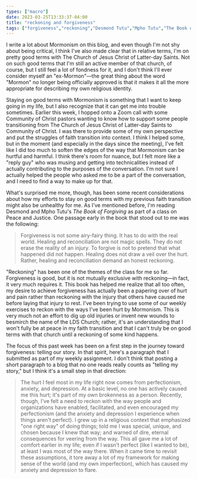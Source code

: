 ```yaml
---
types: ["macro"]
date: 2023-03-25T13:33:37-04:00
title: "reckoning and forgiveness"
tags: ["forgiveness","reckoning","Desmond Tutu","Mpho Tutu","The Book of Forgiving","The Church of Jesus Christ of Latter-day Saints","Mormonism","Graceland CIMM","Community of Christ Seminary","anxiety","depression","perfectionism"]
---
```

I write a lot about Mormonism on this blog, and even though I'm not shy about being critical, I think I've also made clear that in relative terms, I'm on pretty good terms with The Church of Jesus Christ of Latter-day Saints. Not on such good terms that I'm still an active member of that church, of course, but I still feel a lot of fondness for it, and I don't think I'll ever consider myself an "ex-Mormon"—the great thing about the word "Mormon" no longer being officially approved is that it makes it all the more appropriate for describing my own religious identity.

Staying on good terms with Mormonism is something that I want to keep going in my life, but I also recognize that it can get me into trouble sometimes. Earlier this week, I hopped onto a Zoom call with some Community of Christ pastors wanting to know how to support some people transitioning from The Church of Jesus Christ of Latter-day Saints to Community of Christ. I was there to provide some of my own perspective and put the struggles of faith transition into context. I think I helped some, but in the moment (and especially in the days since the meeting), I've felt like I did too much to soften the edges of the way that Mormonism can be hurtful and harmful. I think there's room for nuance, but I felt more like a "reply guy" who was musing and getting into technicalities instead of actually contributing to the purposes of the conversation. I'm not sure I actually helped the people who asked me to be a part of the conversation, and I need to find a way to make up for that.

What's surprised me more, though, has been some recent considerations about how my efforts to stay on good terms with my previous faith transition might also be unhealthy for me. As I've mentioned before, I'm reading Desmond and Mpho Tutu's *The Book of Forgiving* as part of a class on Peace and Justice. One passage early in the book that stood out to me was the following: 

> Forgiveness is not some airy-fairy thing. It has to do with the real world. Healing and reconciliation are not magic spells. They do not erase the reality of an injury. To forgive is not to pretend that what happened did not happen. Healing does not draw a veil over the hurt. Rather, healing and reconciliation demand an honest reckoning. 

"Reckoning" has been one of the themes of the class for me so far. Forgiveness is good, but it is not mutually exclusive with reckoning—in fact, it very much requires it. This book has helped me realize that all too often, my desire to achieve forgiveness has actually been a papering over of hurt and pain rather than reckoning with the injury that others have caused me before laying that injury to rest. I've been trying to use some of our weekly exercises to reckon with the ways I've been hurt by Mormonism. This is very much not an effort to dig up old injuries or invent new wounds to besmirch the name of the LDS Church; rather, it's an understanding that I won't fully be at peace in my faith transition and that I can't truly be on good terms with that church until a reckoning of some kind happens.

The focus of this past week has been on a first step in the journey toward forgiveness: telling our story. In that spirit, here's a paragraph that I submitted as part of my weekly assignment. I don't think that posting a short paragraph to a blog that no one reads really counts as "telling my story," but I think it's a small step in that direction:

> The hurt I feel most in my life right now comes from perfectionism, anxiety, and depression. At a basic level, no one has actively caused me this hurt; it's part of my own brokenness as a person. Recently, though, I've felt a need to reckon with the way people and organizations have enabled, facilitated, and even encouraged my perfectionism (and the anxiety and depression I experience when things aren't perfect). I grew up in a religious context that emphasized "one right way" of doing things; told me I was special, unique, and chosen because I knew that way; and warned of dire, eternal consequences for veering from the way. This all gave me a lot of comfort earlier in my life; even if I wasn't perfect (like I wanted to be), at least I was most of the way there. When it came time to revisit these assumptions, it tore away a lot of my framework for making sense of the world (and my own imperfection), which has caused my anxiety and depression to flare.
